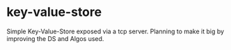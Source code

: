 # key-value-store
Simple Key-Value-Store exposed via a tcp server. Planning to make it big by improving the DS and Algos used. 
